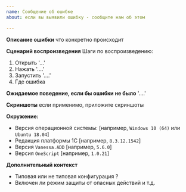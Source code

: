 ```yaml
---
name: Сообщение об ошибке
about: если вы выявили ошибку - сообщите нам об этом

---
```


**Описание ошибки**
что конкретно происходит

**Сценарий воспроизведения**
Шаги по воспроизведению:
1. Открыть '...'
2. Нажать '....'
3. Запустить '....'
4. Где ошибка

**Ожидаемое поведение, если бы ошибки не было**
'....'

**Скриншоты**
если применимо, приложите скриншоты

**Окружение:**

 - Версия операционной системы: [например, `Windows 10 (64)` или `Ubuntu 18.04`]
 - Редакция платформы 1С [например, `8.3.12.1542`]
 - Версия `Vanessa.ADD` [например, `5.6.0`]
 - Версия `OneScript` [например, `1.0.21`]

**Дополнительный контекст**

- Типовая или не типовая конфигурация ?
- Включен ли режим защиты от опасных действий и т.д.
